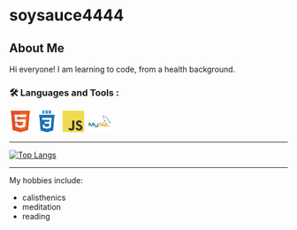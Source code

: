 # soysauce4444

## About Me
Hi everyone! I am learning to code, from a health background. 


### :hammer_and_wrench: Languages and Tools :
<div>
  <img src="https://github.com/devicons/devicon/blob/master/icons/html5/html5-original.svg" title="HTML5" alt="HTML" width="40" height="40"/>&nbsp;
  <img src="https://github.com/devicons/devicon/blob/master/icons/css3/css3-plain-wordmark.svg"  title="CSS3" alt="CSS" width="40" height="40"/>&nbsp;
  <img src="https://github.com/devicons/devicon/blob/master/icons/javascript/javascript-original.svg" title="JavaScript" alt="JavaScript" width="40" height="40"/>&nbsp;
  <img src="https://github.com/devicons/devicon/blob/master/icons/mysql/mysql-original-wordmark.svg" title="MySQL"  alt="MySQL" width="40" height="40"/>&nbsp;
</div>


-------------------------------------------------------


[![Top Langs](https://github-readme-stats.vercel.app/api/top-langs/?username=soysauce4444&layout=compact&theme=vision-friendly-dark)](https://github.com/anuraghazra/github-readme-stats)


----------------------------------------


My hobbies include:
- calisthenics
- meditation
- reading

